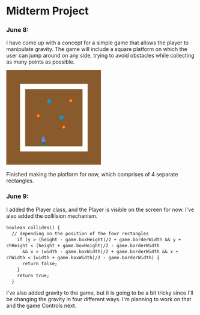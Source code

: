 # Midterm Project
### June 8:
I have come up with a concept for a simple game that allows the player to manipulate gravity. The game will include a square platform on which the user can jump around on any side, trying to avoid obstacles while collecting as many points as possible.

<img src="images/concept_jun9.jpg" width="50%">

Finished making the platform for now, which comprises of 4 separate rectangles.

### June 9:
I added the Player class, and the Player is visible on the screen for now. I've also added the collilsion mechanism.

```
boolean collides() {
  // depending on the position of the four rectangles
    if (y > (height - game.boxHeight)/2 + game.borderWidth && y + chHeight < (height + game.boxHeight)/2 - game.borderWidth 
      && x > (width - game.boxWidth)/2 + game.borderWidth && x + chWidth < (width + game.boxWidth)/2 - game.borderWidth) {
      return false;
    }
    return true;
  }
```

I've also added gravity to the game, but it is going to be a bit tricky since I'll be changing the gravity in four different ways. I'm planning to work on that and the game Controls next.
